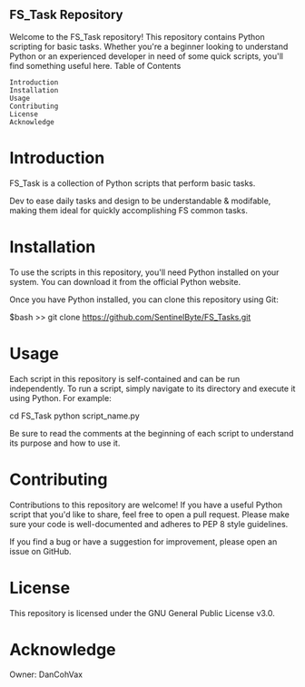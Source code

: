 ## FS_Task Repository

Welcome to the FS_Task repository! This repository contains Python scripting for basic tasks. Whether you're a beginner looking to understand Python or an experienced developer in need of some quick scripts, you'll find something useful here.
Table of Contents

    Introduction
    Installation
    Usage
    Contributing
    License
    Acknowledge

# Introduction

FS_Task is a collection of Python scripts that perform basic tasks. 

Dev to ease daily tasks and design to be understandable & modifable, making them ideal for quickly accomplishing FS common tasks.


# Installation

To use the scripts in this repository, you'll need Python installed on your system. You can download it from the official Python website.

Once you have Python installed, you can clone this repository using Git:

$bash >> git clone https://github.com/SentinelByte/FS_Tasks.git


# Usage

Each script in this repository is self-contained and can be run independently. To run a script, simply navigate to its directory and execute it using Python. For example:

cd FS_Task
python script_name.py

Be sure to read the comments at the beginning of each script to understand its purpose and how to use it.


# Contributing

Contributions to this repository are welcome! If you have a useful Python script that you'd like to share, feel free to open a pull request. Please make sure your code is well-documented and adheres to PEP 8 style guidelines.

If you find a bug or have a suggestion for improvement, please open an issue on GitHub.


# License

This repository is licensed under the GNU General Public License v3.0.


# Acknowledge
Owner: DanCohVax
